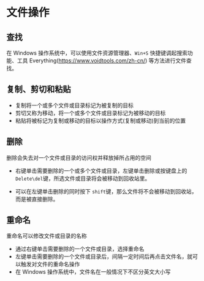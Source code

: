 # 文件操作

## 查找

在 Windows 操作系统中，可以使用文件资源管理器、`Win+S` 快捷键调起搜索功能、工具 Everything(https://www.voidtools.com/zh-cn/) 等方法进行文件查找。



## 复制、剪切和粘贴

- 复制将一个或多个文件或目录标记为被复制的目标
- 剪切又称为移动，将一个或多个文件或目录标记为被移动的目标
- 粘贴将被标记为复制或移动的目标以操作方式(复制或移动)到当前的位置



## 删除

删除会失去对一个文件或目录的访问权并释放掉所占用的空间

- 右键单击需要删除的一个或多个文件或目录，左键单击删除或按键盘上的 `Delete\del`键，所选文件或目录将会被移动到回收站里。

- 可以在左键单击删除的同时按下 `shift`键，那么文件将不会被移动到回收站，而是被直接删除。



## 重命名

重命名可以修改文件或目录的名称

- 通过右键单击需要删除的一个文件或目录，选择重命名
- 左键单击需要删除的一个文件或目录后，间隔一定时间后再点击文件名，就可以触发对文件的重命名操作
- 在 Windows 操作系统中，文件名在一般情况下不区分英文大小写



